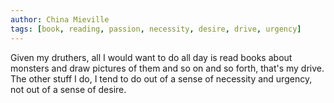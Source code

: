 ```yaml
---
author: China Mieville
tags: [book, reading, passion, necessity, desire, drive, urgency]
---
```

Given my druthers, all I would want to do all day is read books about monsters and draw pictures of them and so on and so forth, that's my drive. The other stuff I do, I tend to do out of a sense of necessity and urgency, not out of a sense of desire.